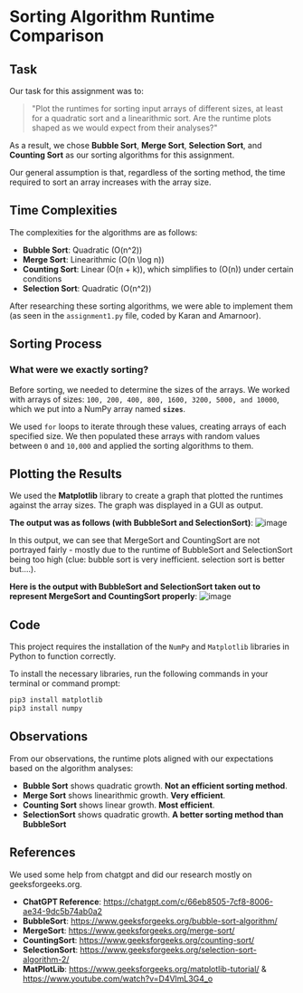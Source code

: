 # Sorting Algorithm Runtime Comparison

## Task

Our task for this assignment was to:

> "Plot the runtimes for sorting input arrays of different sizes, at least for a quadratic sort and a linearithmic sort. Are the runtime plots shaped as we would expect from their analyses?"

As a result, we chose **Bubble Sort**, **Merge Sort**, **Selection Sort**, and **Counting Sort** as our sorting algorithms for this assignment.

Our general assumption is that, regardless of the sorting method, the time required to sort an array increases with the array size.

## Time Complexities

The complexities for the algorithms are as follows:

- **Bubble Sort**: Quadratic \(O(n^2)\)
- **Merge Sort**: Linearithmic \(O(n \log n)\)
- **Counting Sort**: Linear \(O(n + k)\), which simplifies to \(O(n)\) under certain conditions
- **Selection Sort**: Quadratic \(O(n^2)\)

After researching these sorting algorithms, we were able to implement them (as seen in the `assignment1.py` file, coded by Karan and Amarnoor).

## Sorting Process

### What were we exactly sorting?

Before sorting, we needed to determine the sizes of the arrays. We worked with arrays of sizes: `100, 200, 400, 800, 1600, 3200, 5000, and 10000`, which we put into a NumPy array named **`sizes`**.

We used `for` loops to iterate through these values, creating arrays of each specified size. We then populated these arrays with random values between `0` and `10,000` and applied the sorting algorithms to them.

## Plotting the Results

We used the **Matplotlib** library to create a graph that plotted the runtimes against the array sizes. The graph was displayed in a GUI as output.

**The output was as follows (with BubbleSort and SelectionSort)**: ![image](https://github.com/user-attachments/assets/793bed4a-cb58-471e-a3c5-2a6a05733301)

In this output, we can see that MergeSort and CountingSort are not portrayed fairly - mostly due to the runtime of BubbleSort and SelectionSort being too high (clue: bubble sort is very inefficient. selection sort is better but....). 

**Here is the output with BubbleSort and SelectionSort taken out to represent MergeSort and CountingSort properly**: ![image](https://github.com/user-attachments/assets/8d63b972-555d-4010-a341-bf4ce86eff40)

## Code
This project requires the installation of the `NumPy` and `Matplotlib` libraries in Python to function correctly.

To install the necessary libraries, run the following commands in your terminal or command prompt:

```bash
pip3 install matplotlib
pip3 install numpy
```
  

## Observations

From our observations, the runtime plots aligned with our expectations based on the algorithm analyses:

- **Bubble Sort** shows quadratic growth. **Not an efficient sorting method**.
- **Merge Sort** shows linearithmic growth. **Very efficient**. 
- **Counting Sort** shows linear growth. **Most efficient**.
- **SelectionSort** shows quadratic growth. **A better sorting method than BubbleSort**


## References

We used some help from chatgpt and did our research mostly on geeksforgeeks.org. 

- **ChatGPT Reference**: https://chatgpt.com/c/66eb8505-7cf8-8006-ae34-9dc5b74ab0a2
- **BubbleSort**: https://www.geeksforgeeks.org/bubble-sort-algorithm/
- **MergeSort**:  https://www.geeksforgeeks.org/merge-sort/
- **CountingSort**: https://www.geeksforgeeks.org/counting-sort/
- **SelectionSort**: https://www.geeksforgeeks.org/selection-sort-algorithm-2/
- **MatPlotLib**: https://www.geeksforgeeks.org/matplotlib-tutorial/ & https://www.youtube.com/watch?v=D4VlmL3G4_o

  
